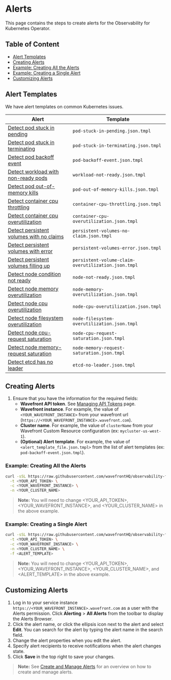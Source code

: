 # Alerts

This page contains the steps to create alerts for the Observability for Kubernetes Operator.

## Table of Content

- [Alert Templates](#alert-templates)
- [Creating Alerts](#creating-alerts)
- [Example: Creating All the Alerts](#example-creating-all-the-alerts)
- [Example: Creating a Single Alert](#example-creating-a-single-alert)
- [Customizing Alerts](#customizing-alerts)

## Alert Templates

We have alert templates on common Kubernetes issues.

| Alert                                                                                               | Template                                            |
|-----------------------------------------------------------------------------------------------------|-----------------------------------------------------|
| [Detect pod stuck in pending](templates/pod-stuck-in-pending.json.tmpl)                             | `pod-stuck-in-pending.json.tmpl`                    |
| [Detect pod stuck in terminating](templates/pod-stuck-in-terminating.json.tmpl)                     | `pod-stuck-in-terminating.json.tmpl`                |
| [Detect pod backoff event](templates/pod-backoff-event.json.tmpl)                                   | `pod-backoff-event.json.tmpl`                       |
| [Detect workload with non-ready pods](templates/workload-not-ready.json.tmpl)                       | `workload-not-ready.json.tmpl`                      |
| [Detect pod out-of-memory kills](templates/pod-out-of-memory-kills.json.tmpl)                       | `pod-out-of-memory-kills.json.tmpl`                 |
| [Detect container cpu throttling](templates/container-cpu-throttling.json.tmpl)                     | `container-cpu-throttling.json.tmpl`                |
| [Detect container cpu overutilization](templates/container-cpu-overutilization.json.tmpl)           | `container-cpu-overutilization.json.tmpl`           |
| [Detect persistent volumes with no claims](templates/persistent-volumes-no-claim.json.tmpl)         | `persistent-volumes-no-claim.json.tmpl`             |
| [Detect persistent volumes with error](templates/persistent-volumes-error.json.tmpl)                | `persistent-volumes-error.json.tmpl`                |
| [Detect persistent volumes filling up](templates/persistent-volume-claim-overutilization.json.tmpl) | `persistent-volume-claim-overutilization.json.tmpl` |
| [Detect node condition not ready](templates/node-condition-not-ready.json.tmpl)                     | `node-not-ready.json.tmpl`                          |
| [Detect node memory overutilization](templates/node-memory-overutilization.json.tmpl)               | `node-memory-overutilization.json.tmpl`             |
| [Detect node cpu overutilization](templates/node-cpu-overutilization.json.tmpl)                     | `node-cpu-overutilization.json.tmpl`                |
| [Detect node filesystem overutilization](templates/node-filesystem-overutilization.json.tmpl)       | `node-filesystem-overutilization.json.tmpl`         |
| [Detect node cpu-request saturation](templates/node-cpu-request-saturation.json.tmpl)               | `node-cpu-request-saturation.json.tmpl`             |
| [Detect node memory-request saturation](templates/node-memory-request-saturation.json.tmpl)         | `node-memory-request-saturation.json.tmpl`          |
| [Detect etcd has no leader](templates/etcd-no-leader.json.tmpl)                                     | `etcd-no-leader.json.tmpl`                          |

## Creating Alerts

1. Ensure that you have the information for the required fields:
    - **Wavefront API token**. See [Managing API Tokens](https://docs.wavefront.com/wavefront_api.html#managing-api-tokens) page.
    - **Wavefront instance**. For example, the value of `<YOUR_WAVEFRONT_INSTANCE>` from your wavefront url (`https://<YOUR_WAVEFRONT_INSTANCE>.wavefront.com`).
    - **Cluster name**. For example, the value of `clusterName` from your Wavefront Custom Resource configuration (ex: `mycluster-us-west-1`).
    - **(Optional) Alert template**. For example, the value of `<alert_template_file.json.tmpl>` from the list of alert templates (ex: `pod-backoff-event.json.tmpl`).

### Example: Creating All the Alerts

```bash
curl -sSL https://raw.githubusercontent.com/wavefrontHQ/observability-for-kubernetes/main/docs/alerts/create-all-alerts.sh | bash -s -- \
  -t <YOUR_API_TOKEN> \
  -c <YOUR_WAVEFRONT_INSTANCE> \
  -n <YOUR_CLUSTER_NAME>
```

>**Note:** You will need to change <YOUR_API_TOKEN>, <YOUR_WAVEFRONT_INSTANCE>, and <YOUR_CLUSTER_NAME> in the above example.

### Example: Creating a Single Alert

```bash
curl -sSL https://raw.githubusercontent.com/wavefrontHQ/observability-for-kubernetes/main/docs/alerts/create-alert.sh | bash -s -- \
  -t <YOUR_API_TOKEN> \
  -c <YOUR_WAVEFRONT_INSTANCE> \
  -n <YOUR_CLUSTER_NAME> \
  -f <ALERT_TEMPLATE>
```

>**Note:** You will need to change <YOUR_API_TOKEN>, <YOUR_WAVEFRONT_INSTANCE>, <YOUR_CLUSTER_NAME>, and <ALERT_TEMPLATE> in the above example.

## Customizing Alerts

1. Log in to your service instance `https://<YOUR_WAVEFRONT_INSTANCE>.wavefront.com` as a user with the Alerts permission. Click **Alerting** > **All Alerts** from the toolbar to display the Alerts Browser.
2. Click the alert name, or click the ellipsis icon next to the alert and select **Edit**.  You can search for the alert by typing the alert name in the search field.
3. Change the alert properties when you edit the alert.
4. Specify alert recipients to receive notifications when the alert changes state.
5. Click **Save** in the top right to save your changes.

>**Note:** See [Create and Manage Alerts](https://docs.wavefront.com/alerts_manage.html) for an overview on how to create and manage alerts.
